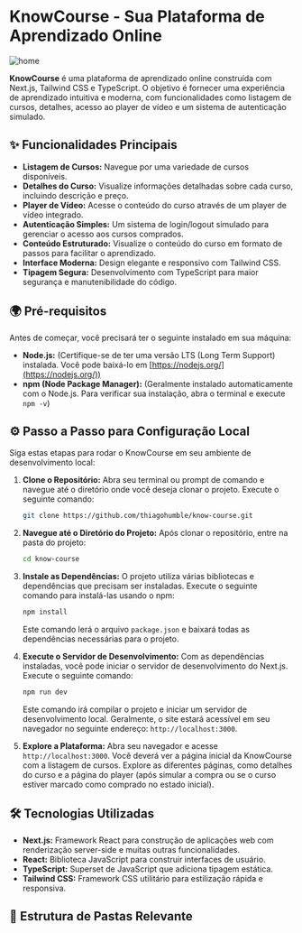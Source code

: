 # KnowCourse - Sua Plataforma de Aprendizado Online

![home](https://github.com/user-attachments/assets/7488b8db-375f-40b2-965e-2ebc1da081a5)




**KnowCourse** é uma plataforma de aprendizado online construída com Next.js, Tailwind CSS e TypeScript. O objetivo é fornecer uma experiência de aprendizado intuitiva e moderna, com funcionalidades como listagem de cursos, detalhes, acesso ao player de vídeo e um sistema de autenticação simulado.

## ✨ Funcionalidades Principais

* **Listagem de Cursos:** Navegue por uma variedade de cursos disponíveis.
* **Detalhes do Curso:** Visualize informações detalhadas sobre cada curso, incluindo descrição e preço.
* **Player de Vídeo:** Acesse o conteúdo do curso através de um player de vídeo integrado.
* **Autenticação Simples:** Um sistema de login/logout simulado para gerenciar o acesso aos cursos comprados.
* **Conteúdo Estruturado:** Visualize o conteúdo do curso em formato de passos para facilitar o aprendizado.
* **Interface Moderna:** Design elegante e responsivo com Tailwind CSS.
* **Tipagem Segura:** Desenvolvimento com TypeScript para maior segurança e manutenibilidade do código.

## 🌍 Pré-requisitos

Antes de começar, você precisará ter o seguinte instalado em sua máquina:

* **Node.js:** (Certifique-se de ter uma versão LTS (Long Term Support) instalada. Você pode baixá-lo em [https://nodejs.org/](https://nodejs.org/))
* **npm (Node Package Manager):** (Geralmente instalado automaticamente com o Node.js. Para verificar sua instalação, abra o terminal e execute `npm -v`)

## ⚙️ Passo a Passo para Configuração Local

Siga estas etapas para rodar o KnowCourse em seu ambiente de desenvolvimento local:

1.  **Clone o Repositório:**
    Abra seu terminal ou prompt de comando e navegue até o diretório onde você deseja clonar o projeto. Execute o seguinte comando:

    ```bash
    git clone https://github.com/thiagohumble/know-course.git
    ```

2.  **Navegue até o Diretório do Projeto:**
    Após clonar o repositório, entre na pasta do projeto:

    ```bash
    cd know-course
    ```

3.  **Instale as Dependências:**
    O projeto utiliza várias bibliotecas e dependências que precisam ser instaladas. Execute o seguinte comando para instalá-las usando o npm:

    ```bash
    npm install
    ```

    Este comando lerá o arquivo `package.json` e baixará todas as dependências necessárias para o projeto.

4.  **Execute o Servidor de Desenvolvimento:**
    Com as dependências instaladas, você pode iniciar o servidor de desenvolvimento do Next.js. Execute o seguinte comando:

    ```bash
    npm run dev
    ```

    Este comando irá compilar o projeto e iniciar um servidor de desenvolvimento local. Geralmente, o site estará acessível em seu navegador no seguinte endereço: `http://localhost:3000`.

5.  **Explore a Plataforma:**
    Abra seu navegador e acesse `http://localhost:3000`. Você deverá ver a página inicial da KnowCourse com a listagem de cursos. Explore as diferentes páginas, como detalhes do curso e a página do player (após simular a compra ou se o curso estiver marcado como comprado no estado inicial).

## 🛠️ Tecnologias Utilizadas

* **Next.js:** Framework React para construção de aplicações web com renderização server-side e muitas outras funcionalidades.
* **React:** Biblioteca JavaScript para construir interfaces de usuário.
* **TypeScript:** Superset de JavaScript que adiciona tipagem estática.
* **Tailwind CSS:** Framework CSS utilitário para estilização rápida e responsiva.

## 📂 Estrutura de Pastas Relevante
